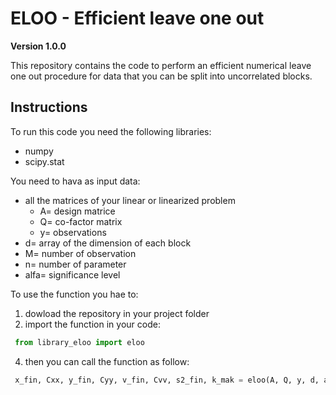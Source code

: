 # ELOO - Efficient leave one out 

**Version 1.0.0**

This repository contains the code to perform an efficient numerical leave one out procedure for data that you can be split into uncorrelated blocks. 

## Instructions
To run this code you need the following libraries:
- numpy
- scipy.stat

You need to hava as input data:
- all the matrices of your linear or linearized problem 
    - A= design matrice
    - Q= co-factor matrix
    - y= observations
- d= array of the dimension of each block
- M= number of observation
- n= number of parameter
- alfa= significance level

To use the function you hae to:
1. dowload the repository in your project folder
2. import the function in your code:
```python
 from library_eloo import eloo
```
4. then you can call the function as follow:
```python
 x_fin, Cxx, y_fin, Cyy, v_fin, Cvv, s2_fin, k_mak = eloo(A, Q, y, d, alfa, M, n)
```

